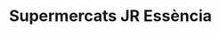 ---
title: "Supermercats JR Essència"
url: /vilanova-i-la-geltru/supermercats-jr-essencia/
shop: Lebensmittel
---